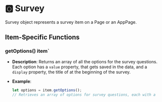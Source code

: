 # &#127358; Survey
Survey object represents a survey item on a Page or an AppPage.

## Item-Specific Functions

### getOptions() <Badge type="tip">item</Badge>`

- **Description**: Returns an array of all the options for the survey questions. Each option has a `value` property,
  that gets saved in the data, and a `display` property, the title of at the beginning of the survey.

- **Example**:
  ```javascript
  let options = item.getOptions();
  // Retrieves an array of options for survey questions, each with a value and display property.
  ```


<!--@include: ./common/functions.md -->
<!--@include: ./common/event_objects.md -->


<!--@include: ./common/events.md -->